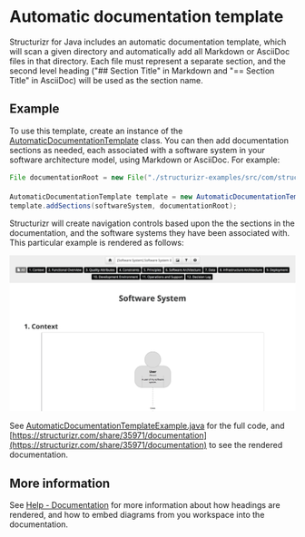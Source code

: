 # Automatic documentation template

Structurizr for Java includes an automatic documentation template, which will scan a given directory and automatically add all Markdown or AsciiDoc
files in that directory. Each file must represent a separate section, and the second level heading ("## Section Title" in Markdown and "== Section Title" in AsciiDoc) will be used as the section name.

## Example

To use this template, create an instance of the [AutomaticDocumentationTemplate](https://github.com/structurizr/java/blob/master/structurizr-core/src/com/structurizr/documentation/AutomaticDocumentationTemplate.java) class.
You can then add documentation sections as needed, each associated with a software system in your software architecture model, using Markdown or AsciiDoc. For example:

```java
File documentationRoot = new File("./structurizr-examples/src/com/structurizr/example/documentation/automatic");

AutomaticDocumentationTemplate template = new AutomaticDocumentationTemplate(workspace);
template.addSections(softwareSystem, documentationRoot);
```

Structurizr will create navigation controls based upon the the sections in the documentation, and the software systems they have been associated with. This particular example is rendered as follows: 

![Documentation based upon the Structurizr template](images/documentation-automatic-1.png)

See [AutomaticDocumentationTemplateExample.java](https://github.com/structurizr/java/blob/master/structurizr-examples/src/com/structurizr/example/AutomaticDocumentationTemplateExample.java.java) for the full code, and [https://structurizr.com/share/35971/documentation](https://structurizr.com/share/35971/documentation) to see the rendered documentation.

## More information

See [Help - Documentation](https://structurizr.com/help/documentation) for more information about how headings are rendered, and how to embed diagrams from you workspace into the documentation.